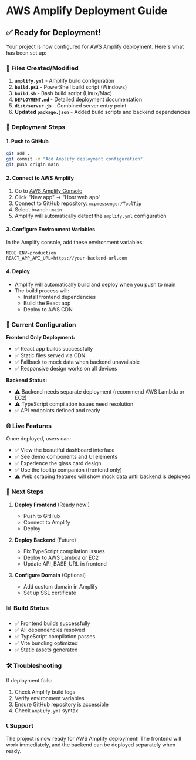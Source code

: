 # AWS Amplify Deployment Guide

## ✅ Ready for Deployment!

Your project is now configured for AWS Amplify deployment. Here's what has been set up:

### 📁 Files Created/Modified

1. **`amplify.yml`** - Amplify build configuration
2. **`build.ps1`** - PowerShell build script (Windows)
3. **`build.sh`** - Bash build script (Linux/Mac)
4. **`DEPLOYMENT.md`** - Detailed deployment documentation
5. **`dist/server.js`** - Combined server entry point
6. **Updated `package.json`** - Added build scripts and backend dependencies

### 🚀 Deployment Steps

#### 1. Push to GitHub
```bash
git add .
git commit -m "Add Amplify deployment configuration"
git push origin main
```

#### 2. Connect to AWS Amplify

1. Go to [AWS Amplify Console](https://console.aws.amazon.com/amplify/)
2. Click "New app" → "Host web app"
3. Connect to GitHub repository: `mcpmessenger/ToolTip`
4. Select branch: `main`
5. Amplify will automatically detect the `amplify.yml` configuration

#### 3. Configure Environment Variables

In the Amplify console, add these environment variables:

```
NODE_ENV=production
REACT_APP_API_URL=https://your-backend-url.com
```

#### 4. Deploy

- Amplify will automatically build and deploy when you push to main
- The build process will:
  - Install frontend dependencies
  - Build the React app
  - Deploy to AWS CDN

### 🔧 Current Configuration

**Frontend Only Deployment:**
- ✅ React app builds successfully
- ✅ Static files served via CDN
- ✅ Fallback to mock data when backend unavailable
- ✅ Responsive design works on all devices

**Backend Status:**
- ⚠️ Backend needs separate deployment (recommend AWS Lambda or EC2)
- ⚠️ TypeScript compilation issues need resolution
- ✅ API endpoints defined and ready

### 🌐 Live Features

Once deployed, users can:
- ✅ View the beautiful dashboard interface
- ✅ See demo components and UI elements
- ✅ Experience the glass card design
- ✅ Use the tooltip companion (frontend only)
- ⚠️ Web scraping features will show mock data until backend is deployed

### 🔄 Next Steps

1. **Deploy Frontend** (Ready now!)
   - Push to GitHub
   - Connect to Amplify
   - Deploy

2. **Deploy Backend** (Future)
   - Fix TypeScript compilation issues
   - Deploy to AWS Lambda or EC2
   - Update API_BASE_URL in frontend

3. **Configure Domain** (Optional)
   - Add custom domain in Amplify
   - Set up SSL certificate

### 📊 Build Status

- ✅ Frontend builds successfully
- ✅ All dependencies resolved
- ✅ TypeScript compilation passes
- ✅ Vite bundling optimized
- ✅ Static assets generated

### 🛠️ Troubleshooting

If deployment fails:
1. Check Amplify build logs
2. Verify environment variables
3. Ensure GitHub repository is accessible
4. Check `amplify.yml` syntax

### 📞 Support

The project is now ready for AWS Amplify deployment! The frontend will work immediately, and the backend can be deployed separately when ready.
